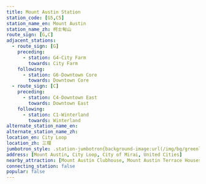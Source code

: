 ```yaml
---
title: Mount Austin Station
station_code: [G5,C5]
station_name_en: Mount Austin
station_name_zh: 柯士甸山
route_sign: [G,C]
adjacent_stations:
  - route_sign: [G]
    preceding:
      - station: G4-City Farm
        towards: City Farm
    following:
      - station: G6-Downtown Core
        towards: Downtown Core
  - route_sign: [C]
    preceding:
      - station: C4-Downtown East
        towards: Downtown East
    following:
      - station: C1-Winterland
        towards: Winterland
alternate_station_name_en: 
alternate_station_name_zh: 
location_en: City Loop
location_zh: 三環
jumbotron_style: .station-jumbotron{background-image:url(/img/bg/greenline.png),url(/img/bg/cityloopline.png);background-repeat:no-repeat;background-size:100% 10px;background-position:0 115px,0 145px}
address: [Mount Austin, City Loop, City of Mirai, United Cities]
nearby_attraction: [Mount Austin Clubhouse, Mount Austin Terrace Houses]
connecting_station: false
popular: false
---
```


